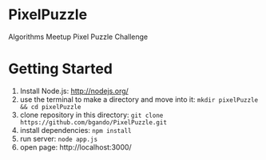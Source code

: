 PixelPuzzle
===========

Algorithms Meetup Pixel Puzzle Challenge

Getting Started
===========
1. Install Node.js: 
http://nodejs.org/
2. use the terminal to make a directory and move into it:
```mkdir pixelPuzzle && cd pixelPuzzle ```
3. clone repository in this directory:
```git clone https://github.com/bgando/PixelPuzzle.git```
4. install dependencies:
```npm install```
5. run server:
```node app.js```
6. open page: http://localhost:3000/


